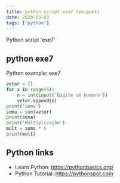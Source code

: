 ```yaml
---
title: python script exe7 (snippet)
date: 2020-03-03
tags: ["python"]
---
```

Python script 'exe7'


## python exe7

Python example: exe7

```python
vetor = []
for x in range(5):
    n = int(input('Digite um numero'))
    vetor.append(n)
print('Soma')
soma = sum(vetor)
print(soma)
print('Multiplicação')
mult = soma * 5
print(mult)

```

## Python links

- Learn Python: https://pythonbasics.org/
- Python Tutorial: https://pythonspot.com
